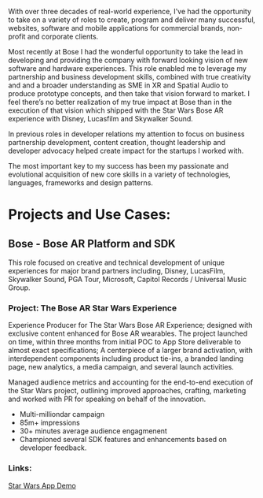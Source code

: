 With over three decades of real-world experience, I've had the opportunity to take on a variety of roles to create, program and deliver many successful, websites, software and mobile applications for commercial brands, non-profit and corporate clients.

Most recently at Bose I had the wonderful opportunity to take the lead in developing and providing the company with forward looking vision of new software and hardware experiences. This role enabled me to leverage my partnership and business development skills, combined with true creativity and and a broader understanding as SME in XR and Spatial Audio to produce prototype concepts, and then take that vision forward to market. I feel there’s no better realization of my true impact at Bose than in the execution of that vision which shipped with the Star Wars Bose AR experience with Disney, Lucasfilm and Skywalker Sound. 

In previous roles in developer relations my attention to focus on business partnership development, content creation, thought leadership and developer advocacy helped create impact for the startups I worked with. 

The most important key to my success has been my passionate and evolutional acquisition of new core skills in a variety of technologies, languages, frameworks and design patterns. 

# Projects and Use Cases:

## Bose - Bose AR Platform and SDK
This role focused on creative and technical development of unique experiences for major brand partners including, Disney, LucasFilm, Skywalker Sound, PGA Tour, Microsoft, Capitol Records / Universal Music Group.
### Project: The Bose AR Star Wars Experience
Experience Producer for The Star Wars Bose AR Experience; designed with exclusive content enhanced for Bose AR wearables. The project launched on time, within three months from initial POC to App Store deliverable to almost exact specifications; A centerpiece of a larger brand activation, with interdependent components including product tie-ins, a branded landing page, new analytics, a media campaign, and several launch activities.

Managed audience metrics and accounting for the end-to-end execution of the Star Wars project, outlining improved approaches, crafting, marketing and worked with PR for speaking on behalf of the innovation.

- Multi-milliondar campaign
- 85m+ impressions 
- 30+ minutes average audience engagmenent
- Championed several SDK features and enhancements based on developer feedback.
### Links:
[Star Wars App Demo](https://vimeo.com/400499649/bd228b1f81)



<!--
**dzeitman/dzeitman** is a ✨ _special_ ✨ repository because its `README.md` (this file) appears on your GitHub profile.

Here are some ideas to get you started:

- 🔭 I’m currently working on ...
- 🌱 I’m currently learning ...
- 👯 I’m looking to collaborate on ...
- 🤔 I’m looking for help with ...
- 💬 Ask me about ...
- 📫 How to reach me: ...
- 😄 Pronouns: ...
- ⚡ Fun fact: ...
-->
